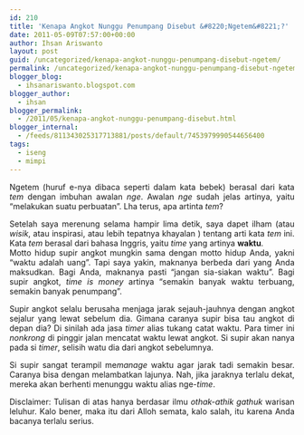 ```yaml
---
id: 210
title: 'Kenapa Angkot Nunggu Penumpang Disebut &#8220;Ngetem&#8221;?'
date: 2011-05-09T07:57:00+00:00
author: Ihsan Ariswanto
layout: post
guid: /uncategorized/kenapa-angkot-nunggu-penumpang-disebut-ngetem/
permalink: /uncategorized/kenapa-angkot-nunggu-penumpang-disebut-ngetem/
blogger_blog:
  - ihsanariswanto.blogspot.com
blogger_author:
  - ihsan
blogger_permalink:
  - /2011/05/kenapa-angkot-nunggu-penumpang-disebut.html
blogger_internal:
  - /feeds/811343025317713881/posts/default/7453979990544656400
tags:
  - iseng
  - mimpi
---
```

<div style="text-align: justify;">
  Ngetem (huruf e-nya dibaca seperti dalam kata bebek) berasal dari kata <span style="font-style: italic;">tem</span> dengan imbuhan awalan <span style="font-style: italic;">nge</span>. Awalan <span style="font-style: italic;">nge</span> sudah jelas artinya, yaitu &#8220;melakukan suatu perbuatan&#8221;. Lha terus, apa artinta <span style="font-style: italic;">tem</span>?</p> 
  
  <p>
    Setelah saya merenung selama hampir lima detik, saya dapet ilham (atau <span style="font-style: italic;">wisik</span>, atau inspirasi, atau lebih tepatnya khayalan ) tentang arti kata <span style="font-style: italic;">tem</span> ini. Kata <span style="font-style: italic;">tem </span>berasal dari bahasa Inggris, yaitu <span style="font-style: italic;">time</span> yang artinya <span style="font-weight: bold;">waktu</span>. <a name='more'></a><br />Motto hidup supir angkot mungkin sama dengan motto hidup Anda, yakni &#8220;waktu adalah uang&#8221;. Tapi saya yakin, maknanya berbeda dari yang Anda maksudkan. Bagi Anda, maknanya pasti &#8220;jangan sia-siakan waktu&#8221;. Bagi supir angkot, <span style="font-style: italic;">time is money</span> artinya &#8220;semakin banyak waktu terbuang, semakin banyak penumpang&#8221;.
  </p>
  
  <p>
    Supir angkot selalu berusaha menjaga jarak sejauh-jauhnya dengan angkot sejalur yang lewat sebelum dia. Gimana caranya supir bisa tau angkot di depan dia? Di sinilah ada jasa <span style="font-style: italic;">timer</span> alias tukang catat waktu. Para timer ini <span style="font-style: italic;">nonkrong</span> di pinggir jalan mencatat waktu lewat angkot. Si supir akan nanya pada si <span style="font-style: italic;">timer</span>, selisih watu dia dari angkot sebelumnya.
  </p>
  
  <p>
    Si supir sangat terampil me<span style="font-style: italic;">manage </span>waktu agar jarak tadi semakin besar. Caranya bisa dengan melambatkan lajunya. Nah, jika jaraknya terlalu dekat, mereka akan berhenti menunggu waktu alias nge-<span style="font-style: italic;">time</span>.
  </p>
  
  <p>
    Disclaimer: Tulisan di atas hanya berdasar ilmu <span style="font-style: italic;">othak-athik gathuk</span> warisan leluhur. Kalo bener, maka itu dari Alloh semata, kalo salah, itu karena Anda bacanya terlalu serius.</div>